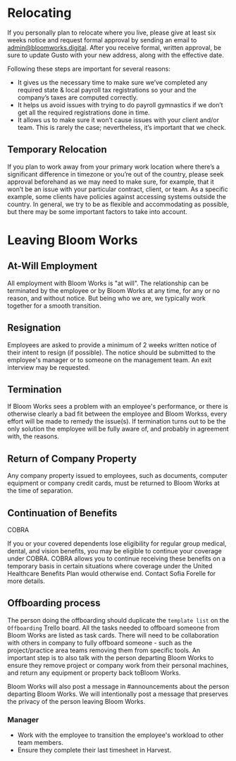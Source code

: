 # Relocating
If you personally plan to relocate where you live, please give at least six weeks notice and request formal approval by sending an email to admin@bloomworks.digital. After you receive formal,
written approval, be sure to update Gusto with your new address, along with the effective date.

Following these steps are important for several reasons:
- It gives us the necessary time to make sure we’ve completed any required state & local payroll tax registrations so your and the company’s taxes are computed correctly.
- It helps us avoid issues with trying to do payroll gymnastics if we don’t get all the required registrations done in time.
-  It allows us to make sure it won’t cause issues with your client and/or team. This is rarely the case; nevertheless, it’s important that we check.

## Temporary Relocation
If you plan to work away from your primary work location where there’s a significant difference in timezone or you’re out of the country, please seek approval beforehand as we may need to
make sure, for example, that it won’t be an issue with your particular contract, client, or team. As a specific example, some clients have policies against accessing systems outside the country.
In general, we try to be as flexible and accommodating as possible, but there may be some important factors to take into account.


# Leaving Bloom Works

## At-Will Employment

All employment with Bloom Works is "at will". The relationship can be terminated by the employee or by Bloom Works at any time, for any or no reason, and without notice. But being who we are, we typically work together for a smooth transition.

## Resignation

Employees are asked to provide a minimum of 2 weeks written notice of their intent to resign (if possible). The notice should be submitted to the employee's manager or to someone on the management team. An exit interview may be requested.

## Termination

If Bloom Works sees a problem with an employee's performance, or there is otherwise clearly a bad fit between the employee and Bloom Workss, every effort will be made to remedy the issue(s). If termination turns out to be the only solution the employee will be fully aware of, and probably in agreement with, the reasons.

## Return of Company Property

Any company property issued to employees, such as documents, computer equipment or company credit cards, must be returned to Bloom Works at the time of separation.

## Continuation of Benefits

COBRA

If you or your covered dependents lose eligibility for regular group medical, dental, and vision benefits, you may be eligible to continue your coverage under COBRA. COBRA allows you to continue receiving these benefits on a temporary basis in certain situations where coverage under the United Healthcare Benefits Plan would otherwise end. Contact Sofia Forelle for more details.

## Offboarding process

The person doing the offboarding should duplicate the `template list` on the `Offboarding` Trello board. All the tasks needed to offboard someone from Bloom Works are listed as task cards. There will need to be collaboration with others in company to fully offboard someone - such as the project/practice area teams removing them from specific tools. An important step is to also talk with the person departing Bloom Works to ensure they remove project or company work from their personal machines, and return any equipment or property back toBloom Works.

Bloom Works will also post a message in #announcements about the person departing Bloom Works. We will intentionally post a message that preserves the privacy of the person leaving Bloom Works.

### Manager

- Work with the employee to transition the employee's workload to other team members.
- Ensure they complete their last timesheet in Harvest.
